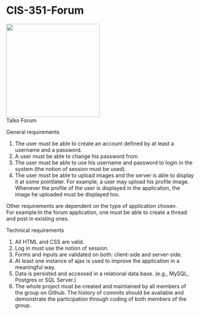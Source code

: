 # CIS-351-Forum

<p align="center">
  
  <img width="250" height="250" src="https://i.ibb.co/mtdWQHp/Group-24-transparent.png"><br>
  Talko Forum
</p>

General requirements <br>
1. The user must be able to create an account defined by at least a username and a password. <br>
2. A user must be able to change his password from. <br>
3. The user must be able to use his username and password to login in the system (the notion of session must be used). <br>
4. The user must be able to upload images and the server is able to display it at some pointlater. For example, a user may upload his profile image. Whenever the profile of the user is displayed in the application, the image he uploaded must be displayed too.

Other requirements are dependent on the type of application chosen. <br>
For example:In the forum application, one must be able to create a thread and post in existing ones.

Technical requirements <br>
1. All HTML and CSS are valid. <br>
2. Log in must use the notion of session. <br>
3. Forms and inputs are validated on both: client-side and server-side. <br>
4. At least one instance of ajax is used to improve the application in a meaningful way. <br>
5. Data is persisted and accessed in a relational data base. (e.g., MySQL, Postgres or SQL Server.) <br>
6. The whole project must be created and maintained by all members of the group on Github. The history of commits should be available and demonstrate the participation through coding of both members of the group. <br>
